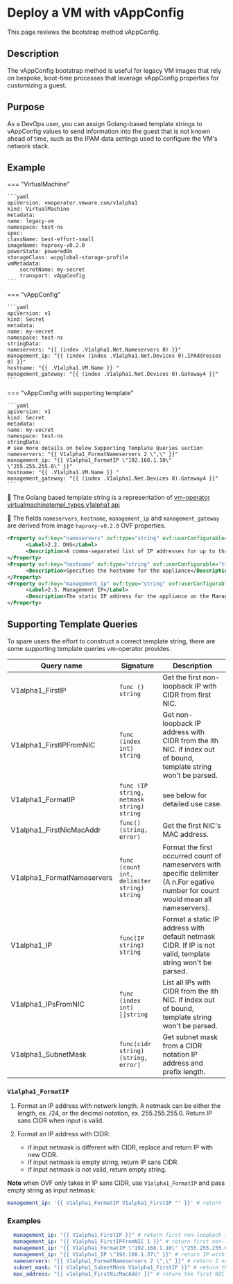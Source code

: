 # Deploy a VM with vAppConfig

This page reviews the bootstrap method vAppConfig.

## Description
The vAppConfig bootstrap method is useful for legacy VM images that rely on bespoke, boot-time processes that leverage vAppConfig properties for customizing a guest.

## Purpose
As a DevOps user, you can assign Golang-based template strings to vAppConfig values to send information into the guest that is not known ahead of time, such as the IPAM data settings used to configure the VM's network stack.

## Example
=== "VirtualMachine"

    ```yaml
    apiVersion: vmoperator.vmware.com/v1alpha1
    kind: VirtualMachine
    metadata:
    name: legacy-vm
    namespace: test-ns
    spec:
    className: best-effort-small
    imageName: haproxy-v0.2.0
    powerState: poweredOn
    storageClass: wcpglobal-storage-profile
    vmMetadata:
        secretName: my-secret
        transport: vAppConfig
    ```

=== "vAppConfig"

    ```yaml
    apiVersion: v1
    kind: Secret
    metadata:
    name: my-secret
    namespace: test-ns
    stringData:
    nameservers: "{{ (index .V1alpha1.Net.Nameservers 0) }}"         
    management_ip: "{{ (index (index .V1alpha1.Net.Devices 0).IPAddresses 0) }}"
    hostname: "{{ .V1alpha1.VM.Name }} "       
    management_gateway: "{{ (index .V1alpha1.Net.Devices 0).Gateway4 }}"
    ```

=== "vAppConfig with supporting template"

    ```yaml
    apiVersion: v1
    kind: Secret
    metadata:
    name: my-secret
    namespace: test-ns
    stringData:
    # see more details on below Supporting Template Queries section
    nameservers: "{{ V1alpha1_FormatNameservers 2 \",\" }}"
    management_ip: "{{ V1alpha1_FormatIP \"192.168.1.10\" \"255.255.255.0\" }}"
    hostname: "{{ .V1alpha1.VM.Name }} "  
    management_gateway: "{{ (index .V1alpha1.Net.Devices 0).Gateway4 }}"
    ```

:wave: The Golang based template string is a representation of [vm-operator virtualmachinetempl_types v1alpha1 api](https://github.com/vmware-tanzu/vm-operator/blob/25fb865e615d377192a870583ab32973e9fbd32a/api/v1alpha1/virtualmachinetempl_types.go#L4)

:wave: The fields `nameservers`, `hostname`, `management_ip` and `management_gateway` are derived from image `haproxy-v0.2.0` OVF properties.
```xml
<Property ovf:key="nameservers" ovf:type="string" ovf:userConfigurable="true" ovf:value="1.1.1.1, 1.0.0.1">
      <Label>2.2. DNS</Label>
      <Description>A comma-separated list of IP addresses for up to three DNS servers</Description>
</Property>
<Property ovf:key="hostname" ovf:type="string" ovf:userConfigurable="true" ovf:value="ubuntuguest">
      <Description>Specifies the hostname for the appliance</Description>
</Property>
<Property ovf:key="management_ip" ovf:type="string" ovf:userConfigurable="true">
      <Label>2.3. Management IP</Label>
      <Description>The static IP address for the appliance on the Management Port Group in CIDR format (.For eg. ip/subnet mask bits). This cannot be DHCP.</Description>
</Property>
```

## Supporting Template Queries
To spare users the effort to construct a correct template string, there are some supporting template queries vm-operator provides.

| Query name | Signature | Description |
| -------- | -------- | -------- |
| V1alpha1_FirstIP | `func () string` | Get the first non-loopback IP with CIDR from first NIC. |
| V1alpha1_FirstIPFromNIC | `func (index int) string` | Get non-loopback IP address with CIDR from the ith NIC. if index out of bound, template string won't be parsed. |
| V1alpha1_FormatIP | `func (IP string, netmask string) string` | see below for detailed use case.|
| V1alpha1_FirstNicMacAddr | `func() (string, error)` | Get the first NIC's MAC address. |
| V1alpha1_FormatNameservers| `func (count int, delimiter string) string` | Format the first occurred count of nameservers with specific delimiter (A n.For egative number for count would mean all nameservers). |
| V1alpha1_IP | `func(IP string) string` | Format a static IP address with default netmask CIDR. If IP is not valid, template string won't be parsed. |
| V1alpha1_IPsFromNIC | `func (index int) []string` | List all IPs with CIDR from the ith NIC. if index out of bound, template string won't be parsed. |
| V1alpha1_SubnetMask | `func(cidr string) (string, error)` | Get subnet mask from a CIDR notation IP address and prefix length. |

### `V1alpha1_FormatIP`
1. Format an IP address with network length. A netmask can be either the length, ex. /24, or the decimal notation, ex. 255.255.255.0. Return IP sans CIDR when input is valid.

2. Format an IP address with CIDR: 
    - if input netmask is different with CIDR, replace and return IP with new CIDR. 
    - if input netmask is empty string, return IP sans CIDR. 
    - if input netmask is not valid, return empty string. 

**Note** when OVF only takes in IP sans CIDR, use `V1alpha1_FormatIP` and pass empty string as input netmask:
```yaml
management_ip: '{{ V1alpha1_FormatIP V1alpha1_FirstIP "" }}' # return first non-loopback IP from first NIC without CIDR. For eg, "192.168.1.10".
```

### Examples
```yaml
  management_ip: "{{ V1alpha1_FirstIP }}" # return first non-loopback IP with CIDR from first NIC.
  management_ip: "{{ V1alpha1_FirstIPFromNIC 1 }}" # return first non-loopback IP with CIDR from second NIC.
  management_ip: "{{ V1alpha1_FormatIP \"192.168.1.10\" \"255.255.255.0\" }}" # return IP with CIDR. For eg,"192.168.1.10/24".
  management_ip: "{{ V1alpha1_IP \"192.168.1.37\" }}" # return IP with default netmask CIDR.
  nameservers: "{{ V1alpha1_FormatNameservers 2 \",\" }}" # return 2 nameservers with "," as delimiter. For eg,"10.20.145.1, 10.20.145.2".
  subnet_mask: "{{ V1alpha1_SubnetMask V1alpha1_FirstIP }}" # return the subnet mask of the first non-loopback IP with CIDR from first NIC. For eg, "255.255.255.0".
  mac_address: "{{ v1alpha1_FirstNicMacAddr }}" # return the first NIC's MAC Address.
```

